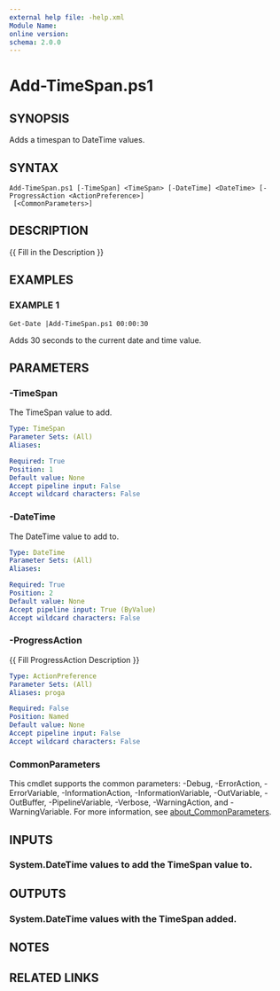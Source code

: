 ```yaml
---
external help file: -help.xml
Module Name:
online version:
schema: 2.0.0
---
```


# Add-TimeSpan.ps1

## SYNOPSIS
Adds a timespan to DateTime values.

## SYNTAX

```
Add-TimeSpan.ps1 [-TimeSpan] <TimeSpan> [-DateTime] <DateTime> [-ProgressAction <ActionPreference>]
 [<CommonParameters>]
```

## DESCRIPTION
{{ Fill in the Description }}

## EXAMPLES

### EXAMPLE 1
```
Get-Date |Add-TimeSpan.ps1 00:00:30
```

Adds 30 seconds to the current date and time value.

## PARAMETERS

### -TimeSpan
The TimeSpan value to add.

```yaml
Type: TimeSpan
Parameter Sets: (All)
Aliases:

Required: True
Position: 1
Default value: None
Accept pipeline input: False
Accept wildcard characters: False
```

### -DateTime
The DateTime value to add to.

```yaml
Type: DateTime
Parameter Sets: (All)
Aliases:

Required: True
Position: 2
Default value: None
Accept pipeline input: True (ByValue)
Accept wildcard characters: False
```

### -ProgressAction
{{ Fill ProgressAction Description }}

```yaml
Type: ActionPreference
Parameter Sets: (All)
Aliases: proga

Required: False
Position: Named
Default value: None
Accept pipeline input: False
Accept wildcard characters: False
```

### CommonParameters
This cmdlet supports the common parameters: -Debug, -ErrorAction, -ErrorVariable, -InformationAction, -InformationVariable, -OutVariable, -OutBuffer, -PipelineVariable, -Verbose, -WarningAction, and -WarningVariable. For more information, see [about_CommonParameters](http://go.microsoft.com/fwlink/?LinkID=113216).

## INPUTS

### System.DateTime values to add the TimeSpan value to.
## OUTPUTS

### System.DateTime values with the TimeSpan added.
## NOTES

## RELATED LINKS
